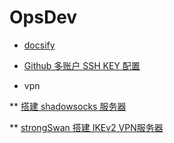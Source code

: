 <!-- _sidebar.md -->
# OpsDev <!-- {docsify-ignore} -->

* [docsify](/OpsDev/docsify.md)
* [Github 多账户 SSH KEY 配置](/OpsDev/ssh_github.md)

* vpn

** [搭建 shadowsocks 服务器](/OpsDev/vpn/shadowsocks.md)

** [strongSwan 搭建 IKEv2 VPN服务器](/OpsDev/vpn/strongSwan.md)
